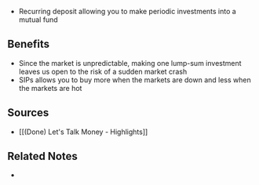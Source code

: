 - Recurring deposit allowing you to make periodic investments into a mutual fund

## Benefits
- Since the market is unpredictable, making one lump-sum investment leaves us open to the risk of a sudden market crash
- SIPs allows you to buy more when the markets are down and less when the markets are hot

## Sources
- [[(Done) Let's Talk Money - Highlights]]

## Related Notes
- 